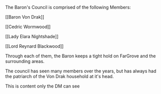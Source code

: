 The Baron's Council is comprised of the following Members:

[[Baron Von Drak]]

[[Cedric Wormwood]]

[[Lady Elara Nightshade]]

[[Lord Reynard Blackwood]]


Through each of them, the Baron keeps a tight hold on FarGrove and the surrounding areas.

The council has seen many members over the years, but has always had the patriarch of the Von Drak household at it's head.

<!-- BEGIN HIDDEN CONTENT -->

This is content only the DM can see

<!-- END HIDDEN CONTENT -->